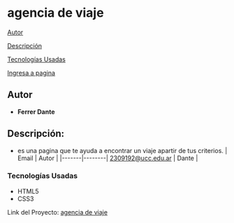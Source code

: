 # agencia de viaje

[Autor](#autor)

[Descripción](#descripción)

[Tecnologías Usadas](#tecnologías-usadas)

[Ingresa a pagina](https://ucc-labcompu2.github.io/proyecto2024-ferrer/)

## Autor
* **Ferrer Dante**
## Descripción:
* es una pagina que te ayuda a encontrar un viaje apartir de tus criterios.
  | Email | Autor |
  |-------|--------|
  2309192@ucc.edu.ar | Dante |
### Tecnologías Usadas
* HTML5
* CSS3

Link del Proyecto: [agencia de viaje](https://ucc-labcompu2.github.io/proyecto2024-ferrer/)
